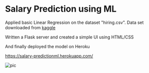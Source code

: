 # Salary Prediction using ML

Applied basic Linear Regression on the dataset "hiring.csv".
Data set downloaded from [kaggle](https://www.kaggle.com/pankeshpatel/hiring)

Written a Flask server and created a simple UI using HTML/CSS

And finally deployed the model on Heroku 

https://salary-predictionml.herokuapp.com/

![pic](./output/salary.gif)
